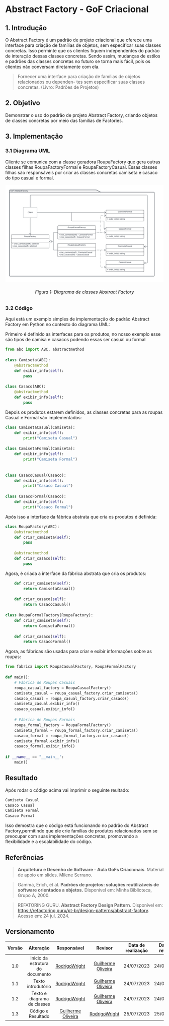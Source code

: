 # Abstract Factory - GoF Criacional

## 1. Introdução

O Abstract Factory é um padrão de projeto criacional que oferece uma interface para criação de famílias de objetos, sem especificar suas classes concretas. Isso perminte que os clientes fiquem independentes do padrão de interação dessas classes concretas. Sendo assim, mudanças de estilos e padrões das classes concretas no futuro se torna mais fácil, pois os clientes não conversam diretamente com ela.

> Fornecer uma interface para criação de famílias de objetos relacionados ou dependen- tes sem especificar suas classes concretas. (Livro: Padrões de Projetos)


## 2. Objetivo

Demonstrar o uso do padrão de projeto Abstract Factory, criando objetos de classes concretas por meio das famílias de Factories.

## 3. Implementação


### 3.1 Diagrama UML
Cliente se comunica com a classe geradora RoupaFactory que gera outras classes filhas RoupaFactoryFormal e RoupaFactoryCasual. Essas classes filhas são responsáveis por criar as classes concretas camiseta e casaco do tipo casual e formal.

![diagrama-decorator](../../src/AbstractFactory/AbstractFactory.png)
<h6 align = "center">Figura 1: Diagrama de classes Abstract Factory</h6>

### 3.2 Código

Aqui está um exemplo simples de implementação do padrão Abstract Factory em Python no contexto do diagrama UML:

Primeiro é definido as interfaces para os produtos, no nosso exemplo esse são tipos de camisa e casacos podendo essas ser casual ou formal

```Python
from abc import ABC, abstractmethod

class Camiseta(ABC):
    @abstractmethod
    def exibir_info(self):
        pass

class Casaco(ABC):
    @abstractmethod
    def exibir_info(self):
        pass


```

Depois os produtos estarem definidos, as classes concretas para as roupas Casual e Formal são implementados:

```Python
class CamisetaCasual(Camiseta):
    def exibir_info(self):
        print("Camiseta Casual")

class CamisetaFormal(Camiseta):
    def exibir_info(self):
        print("Camiseta Formal")


class CasacoCasual(Casaco):
    def exibir_info(self):
        print("Casaco Casual")

class CasacoFormal(Casaco):
    def exibir_info(self):
        print("Casaco Formal")

```
Após isso a interface da fábrica abstrata que cria os produtos é definida:

```Python
class RoupaFactory(ABC):
    @abstractmethod
    def criar_camiseta(self):
        pass

    @abstractmethod
    def criar_casaco(self):
        pass
```
Agora, é criada a interface da fábrica abstrata que cria os produtos:

```Python
    def criar_camiseta(self):
        return CamisetaCasual()

    def criar_casaco(self):
        return CasacoCasual()

class RoupaFormalFactory(RoupaFactory):
    def criar_camiseta(self):
        return CamisetaFormal()

    def criar_casaco(self):
        return CasacoFormal()

```
Agora, as fábricas são usadas para criar e exibir informações sobre as roupas:

```Python
from fabrica import RoupaCasualFactory, RoupaFormalFactory

def main():
    # Fábrica de Roupas Casuais
    roupa_casual_factory = RoupaCasualFactory()
    camiseta_casual = roupa_casual_factory.criar_camiseta()
    casaco_casual = roupa_casual_factory.criar_casaco()
    camiseta_casual.exibir_info()  
    casaco_casual.exibir_info()     

    # Fábrica de Roupas Formais
    roupa_formal_factory = RoupaFormalFactory()
    camiseta_formal = roupa_formal_factory.criar_camiseta()
    casaco_formal = roupa_formal_factory.criar_casaco()
    camiseta_formal.exibir_info()  
    casaco_formal.exibir_info()     

if __name__ == "__main__":
    main()
```
## Resultado
Após rodar o código acima vai imprimir o seguinte reultado:
```Python
Camiseta Casual
Casaco Casual
Camiseta Formal
Casaco Formal
```
Isso demostra que o código está funcionando no padrão do Abstract Factory,permitindo que ele crie famílias de produtos relacionados sem se preocupar com suas implementações concretas, promovendo a flexibilidade e a escalabilidade do código.

## Referências

> **Arquitetura e Desenho de Software - Aula GoFs Criacionais**. Material de apoio em slides. Milene Serrano.

> Gamma, Erich, et al. **Padrões de projetos: soluções reutilizáveis de software orientados a objetos.** Disponível em: Minha Biblioteca, Grupo A, 2000.

> REFATORING GURU. **Abstract Factory Design Pattern**. Disponível em: https://refactoring.guru/pt-br/design-patterns/abstract-factory. Acesso em: 24 jul. 2024.

## Versionamento

| Versão | Alteração |  Responsável  | Revisor | Data de realização | Data de revisão |
| :------: | :---: | :-----: | :----: | :----: | :-----: |
| 1.0    | Inicio da estrutura do documento | [RodrigoWright](https://github.com/RodrigoWright) | [Guilherme Oliveira](https://github.com/GG555-13) | 24/07/2023 | 24/07/2023 |
| 1.1 | Texto introdutório | [RodrigoWright](https://github.com/RodrigoWright) | [Guilherme Oliveira](https://github.com/GG555-13) | 24/07/2023 | 24/07/2023 | 
| 1.2 | Texto e diagrama de classes | [RodrigoWright](https://github.com/RodrigoWright) | [Guilherme Oliveira](https://github.com/GG555-13) | 24/07/2023 | 24/07/2023 | 
| 1.3 | Código e Resultado | [Guilherme Oliveira](https://github.com/GG555-13)| [RodrigoWright](https://github.com/RodrigoWright) | 25/07/2023 | 25/07/2023 | 
